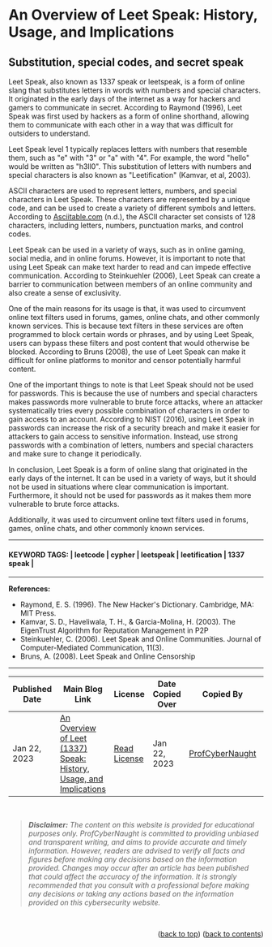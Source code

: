 <!-- HELP NOTICE: This gives the ability to provide 'back to the top links -->
<a name="readme-top"></a>

<!-- **** DO NOT EDIT ABOVE THIS LINE **** -->



<!-- TASK: Add main article title between tags - taken from top of article -->
<!-- MAIN TITLE -->
# An Overview of Leet Speak: History, Usage, and Implications
<!-- MAIN TITLE -->


<!-- TASK: Add article sub title between tags - taken from top of article underneath main title -->
<!-- SUBTITLE -->
## Substitution, special codes, and secret speak
<!-- SUBTITLE -->


<!-- TASK: Add article content between tags - taken from main article body -->
<!-- CONTENT -->
Leet Speak, also known as 1337 speak or leetspeak, is a form of online slang that substitutes letters in words with numbers and special characters. It originated in the early days of the internet as a way for hackers and gamers to communicate in secret. According to Raymond (1996), Leet Speak was first used by hackers as a form of online shorthand, allowing them to communicate with each other in a way that was difficult for outsiders to understand.

Leet Speak level 1 typically replaces letters with numbers that resemble them, such as "e" with "3" or "a" with "4". For example, the word "hello" would be written as "h3ll0". This substitution of letters with numbers and special characters is also known as "Leetification" (Kamvar, et al, 2003).

ASCII characters are used to represent letters, numbers, and special characters in Leet Speak. These characters are represented by a unique code, and can be used to create a variety of different symbols and letters. According to [Asciitable.com](http://asciitable.com/ "Asciitable.com") (n.d.), the ASCII character set consists of 128 characters, including letters, numbers, punctuation marks, and control codes.

Leet Speak can be used in a variety of ways, such as in online gaming, social media, and in online forums. However, it is important to note that using Leet Speak can make text harder to read and can impede effective communication. According to Steinkuehler (2006), Leet Speak can create a barrier to communication between members of an online community and also create a sense of exclusivity.

One of the main reasons for its usage is that, it was used to circumvent online text filters used in forums, games, online chats, and other commonly known services. This is because text filters in these services are often programmed to block certain words or phrases, and by using Leet Speak, users can bypass these filters and post content that would otherwise be blocked. According to Bruns (2008), the use of Leet Speak can make it difficult for online platforms to monitor and censor potentially harmful content.

One of the important things to note is that Leet Speak should not be used for passwords. This is because the use of numbers and special characters makes passwords more vulnerable to brute force attacks, where an attacker systematically tries every possible combination of characters in order to gain access to an account. According to NIST (2016), using Leet Speak in passwords can increase the risk of a security breach and make it easier for attackers to gain access to sensitive information. Instead, use strong passwords with a combination of letters, numbers and special characters and make sure to change it periodically.

In conclusion, Leet Speak is a form of online slang that originated in the early days of the internet. It can be used in a variety of ways, but it should not be used in situations where clear communication is important. Furthermore, it should not be used for passwords as it makes them more vulnerable to brute force attacks. 

Additionally, it was used to circumvent online text filters used in forums, games, online chats, and other commonly known services.
<!-- CONTENT -->


<!-- Required Divider -->
---
<!-- Required Divider -->


<!-- TASK: Add article keywords below - taken from the bottom of each article page -->
<!-- KEYWORDS -->
#### KEYWORD TAGS: | leetcode | cypher | leetspeak | leetification | 1337 speak |
<!-- KEYWORDS -->


<!-- Required Divider -->
---
<!-- Required Divider -->


<!-- REFERENCES -->
<!-- TASK: Add any article references below - taken from bottom of article content -->
<!-- INSTRUCTIONS:
     Does your article choice contain footer references?
        Yes: Add the references below (remove or adding more lines as needed)
        No: Delete everything between 'references' tags (only if the article does not have a reference section)
-->

**References:**

- Raymond, E. S. (1996). The New Hacker's Dictionary. Cambridge, MA: MIT Press.
- Kamvar, S. D., Haveliwala, T. H., & Garcia-Molina, H. (2003). The EigenTrust Algorithm for Reputation Management in P2P
- Steinkuehler, C. (2006). Leet Speak and Online Communities. Journal of Computer-Mediated Communication, 11(3).
- Bruns, A. (2008). Leet Speak and Online Censorship


<!-- Required Divider - References-->
---
<!-- Required Divider - References-->

<!-- REFERENCES -->


<!-- FOOTER TABLE -->

<!-- Table containing blog article details - including the person whom copied it over from the main website -->
<!-- TASK: Add the required data fields to the table below -->
| Published Date | Main Blog Link | License | Date Copied Over | Copied By | Written By |
| -------------- | -------------- | ------- | ---------------- | --------- | ---------- |
| Jan 22, 2023 | [An Overview of Leet (1337) Speak: History, Usage, and Implications](https://profcybernaught.hashnode.dev/an-overview-of-leet-1337-speak-history-usage-and-implications "An Overview of Leet (1337) Speak: History, Usage, and Implications") | [Read License](./LICENSE.md "License Agreement - Cybersecurity Blog - ProfCyberNaught") | Jan 22, 2023 | [ProfCyberNaught](https://github.com/ProfCyberNaught "ProfCyberNaught on GitHub") | [ProfCyberNaught](https://github.com/ProfCyberNaught "ProfCyberNaught on GitHub") |

<!-- FOOTER TABLE -->



<!-- **** DO NOT EDIT BELOW THIS LINE **** -->

<!-- DISCLAIMER -->
<br />

> _**Disclaimer:** The content on this website is provided for educational purposes only. ProfCyberNaught is committed to providing unbiased and transparent writing, and aims to provide accurate and timely information. However, readers are advised to verify all facts and figures before making any decisions based on the information provided. Changes may occur after an article has been published that could affect the accuracy of the information. It is strongly recommended that you consult with a professional before making any decisions or taking any actions based on the information provided on this cybersecurity website._

<br />
<!-- DISCLAIMER -->

<!-- HELP NOTICE: All pages must end with the 'back to top' and 'back to contents' links -->
<p align="right">(<a href="#readme-top">back to top</a>) (<a href="../../../">back to contents</a>)</p>